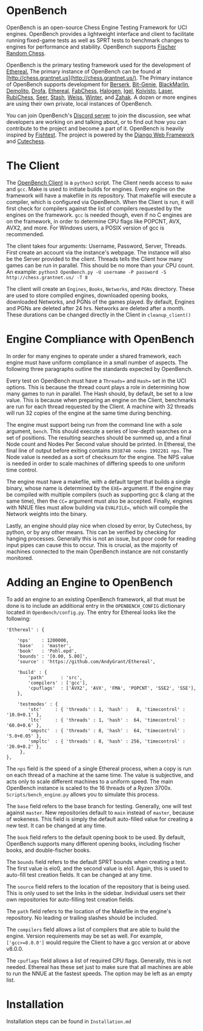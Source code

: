 # OpenBench

OpenBench is an open-source Chess Engine Testing Framework for UCI engines. OpenBench provides a lightweight interface and client to facilitate running fixed-game tests as well as SPRT tests to benchmark changes to engines for performance and stability. OpenBench supports [Fischer Random Chess](https://en.wikipedia.org/wiki/Chess960).

OpenBench is the primary testing framework used for the development of [Ethereal.](https://github.com/AndyGrant/Ethereal) The primary instance of OpenBench can be found at [http://chess.grantnet.us](http://chess.grantnet.us/). The Primary instance of OpenBench supports development for
[Berserk](https://github.com/jhonnold/berserk), [Bit-Genie](https://github.com/Aryan1508/Bit-Genie), [BlackMarlin](https://github.com/dsekercioglu/blackmarlin), [Demolito](https://github.com/lucasart/Demolito), [Drofa](https://github.com/justNo4b/Drofa), [Ethereal](https://github.com/AndyGrant/Ethereal), [FabChess](https://github.com/fabianvdW/FabChess), [Halogen](https://github.com/KierenP/Halogen), [Igel](https://github.com/vshcherbyna/igel), [Koivisto](https://github.com/Luecx/Koivisto), [Laser](https://github.com/jeffreyan11/laser-chess-engine), [RubiChess](https://github.com/Matthies/RubiChess), [Seer](https://github.com/connormcmonigle/seer-nnue), [Stash](https://github.com/mhouppin/stash-bot), [Weiss](https://github.com/TerjeKir/weiss), [Winter](https://github.com/rosenthj/Winter), and [Zahak](https://github.com/amanjpro/zahak). A dozen or more engines are using their own private, local instances of OpenBench.

You can join OpenBench's [Discord server](https://discord.com/invite/9MVg7fBTpM) to join the discussion, see what developers are working on and talking about, or to find out how you can contribute to the project and become a part of it. OpenBench is heavily inspired by [Fishtest](https://github.com/glinscott/fishtest). The project is powered by the [Django Web Framework](https://www.djangoproject.com/) and [Cutechess](https://github.com/cutechess/cutechess).

# The Client

The [OpenBench Client](https://github.com/AndyGrant/OpenBench/blob/master/Client/Client.py) is a `python3` script. The Client needs access to `make` and `gcc`. Make is used to initiate builds for engines. Every engine on the framework will have a makefile in its repository. That makefile will execute a compiler, which is configured via OpenBench. When the Client is run, it will first check for compilers against the list of compilers requested by the engines on the framework. `gcc` is needed though, even if no C engines are on the framework, in order to determine CPU flags like POPCNT, AVX, AVX2, and more. For Windows users, a POSIX version of gcc is recommended.

The client takes four arguments: Username, Password, Server, Threads. First create an account via the instance's webpage. The instance will also be the Server provided to the client. Threads tells the Client how many games can be run in parallel. This should be no more than your CPU count. An example: `python3 OpenBench.py -U username -P password -S http://chess.grantnet.us/ -T 8`

The client will create an `Engines`, `Books`, `Networks`, and `PGNs` directory. These are used to store compiled engines, downloaded opening books, downloaded Networks, and PGNs of the games played. By default, Engines and PGNs are deleted after 24 hrs. Networks are deleted after a month. These durations can be changed directly in the Client in `cleanup_client()`

# Engine Compliance with OpenBench

In order for many engines to operate under a shared framework, each engine must have uniform compliance in a small number of aspects. The following three paragraphs outline the standards expected by OpenBench.

Every test on OpenBench must have a `Threads=` and `Hash=` set in the UCI options. This is because the thread count plays a role in determining how many games to run in parallel. The Hash should, by default, be set to a low value. This is because when preparing an engine on the Client, benchmarks are run for each thread requested by the Client. A machine with 32 threads will run 32 copies of the engine at the same time during benching.

The engine must support being run from the command line with a sole argument, `bench`. This should execute a series of low-depth searches on a set of positions. The resulting searches should be summed up, and a final Node count and Nodes Per Second value should be printed. In Ethereal, the final line of output before exiting contains `3938740 nodes 1992281 nps`. The Node value is needed as a sort of checksum for the engine. The NPS value is needed in order to scale machines of differing speeds to one uniform time control.

The engine must have a makefile, with a default target that builds a single binary, whose name is determined by the `EXE=` argument. If the engine may be compiled with multiple compilers (such as supporting gcc & clang at the same time), then the `CC=` argument must also be accepted. Finally, engines with NNUE files must allow building via `EVALFILE=`, which will compile the Network weights into the binary.

Lastly, an engine should play nice when closed by error, by Cutechess, by python, or by any other means. This can be verified by checking for hanging processes. Generally this is not an issue, but poor code for reading input pipes can cause this to occur. This is crucial, as the majority of machines connected to the main OpenBench instance are not constantly monitored.

# Adding an Engine to OpenBench

To add an engine to an existing OpenBench framework, all that must be done is to include an additional entry in the `OPENBENCH_CONFIG` dictionary located in `OpenBench/config.py`. The entry for Ethereal looks like the following:

```
'Ethereal' : {

    'nps'    : 1200000,
    'base'   : 'master',
    'book'   : 'Pohl.epd',
    'bounds' : '[0.00, 5.00]',
    'source' : 'https://github.com/AndyGrant/Ethereal',

    'build' : {
        'path'      : 'src',
        'compilers' : ['gcc'],
        'cpuflags'  : ['AVX2', 'AVX', 'FMA', 'POPCNT', 'SSE2', 'SSE'],
    },

    'testmodes' : {
        'stc'     : { 'threads' : 1, 'hash' :   8, 'timecontrol' : '10.0+0.1' },
        'ltc'     : { 'threads' : 1, 'hash' :  64, 'timecontrol' : '60.0+0.6' },
        'smpstc'  : { 'threads' : 8, 'hash' :  64, 'timecontrol' : '5.0+0.05' },
        'smpltc'  : { 'threads' : 8, 'hash' : 256, 'timecontrol' : '20.0+0.2' },
     },
},
```

The `nps` field is the speed of a single Ethereal process, when a copy is run on each thread of a machine at the same time. The value is subjective, and acts only to scale different machines to a uniform speed. The main OpenBench instance is scaled to the 16 threads of a Ryzen 3700x. `Scripts/bench_engine.py` allows you to simulate this process.

The `base` field refers to the base branch for testing. Generally, one will test against `master`. New repositories default to `main` instead of `master`, because of wokeness. This field is simply the default auto-filled value for creating a new test. It can be changed at any time.

The `book` field refers to the default opening book to be used. By default, OpenBench supports many different opening books, including fischer books, and double-fischer books.

The `bounds` field refers to the default SPRT bounds when creating a test. The first value is elo0, and the second value is elo1. Again, this is used to auto-fill test creation fields. It can be changed at any time.

The `source` field refers to the location of the repository that is being used. This is only used to set the links in the sidebar. Individual users set their own repositories for auto-filling test creation fields.

The `path` field refers to the location of the Makefile in the engine's repository. No leading or trailing slashes should be included.

The `compilers` field allows a list of compilers that are able to build the engine. Version requirements may be set as well. For example, `['gcc>=8.0.0']` would require the Client to have a gcc version at or above v8.0.0.

The `cpuflags` field allows a list of required CPU flags. Generally, this is not needed. Ethereal has these set just to make sure that all machines are able to run the NNUE at the fastest speeds. The option may be left as an empty list.

# Installation

Installation steps can be found in `Installation.md`
